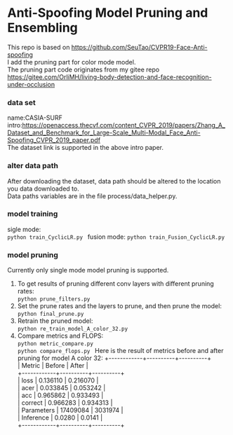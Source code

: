 # Anti-Spoofing Model Pruning and Ensembling
This repo is based on https://github.com/SeuTao/CVPR19-Face-Anti-spoofing  
I add the pruning part for color mode model.  
The pruning part code originates from my gitee repo https://gitee.com/OrliMH/living-body-detection-and-face-recognition-under-occlusion    


### data set  
name:CASIA-SURF    
intro:https://openaccess.thecvf.com/content_CVPR_2019/papers/Zhang_A_Dataset_and_Benchmark_for_Large-Scale_Multi-Modal_Face_Anti-Spoofing_CVPR_2019_paper.pdf  
The dataset link is supported in the above intro paper.

### alter data path  
After downloading the dataset, data path should be altered to the location you data downloaded to.  
Data paths variables are in the file process/data_helper.py.

### model training  
sigle mode:  
`python train_CyclicLR.py ` 
fusion mode:
`python train_Fusion_CyclicLR.py `  

### model pruning
Currently only single mode model pruning is supported.  
1. To get results of pruning different conv layers with different pruning rates:  
`python prune_filters.py `  
2. Set the prune rates and the layers to prune, and then prune the model:  
`python final_prune.py `  
3. Retrain the pruned model:  
`python re_train_model_A_color_32.py `
4. Compare metrics and FLOPS:  
`python metric_compare.py `  
`python compare_flops.py `
Here is the result of metrics before and after pruning for model A color 32:
+------------+----------+----------+  
| Metric     | Before   | After    |  
+------------+----------+----------+  
| loss       | 0.136110 | 0.216070 |  
| acer       | 0.033845 | 0.053242 |  
| acc        | 0.965862 | 0.933493 |  
| correct    | 0.966283 | 0.934313 |  
| Parameters | 17409084 | 3031974  |  
| Inference  | 0.0280   | 0.0141   |  
+------------+----------+----------+  








